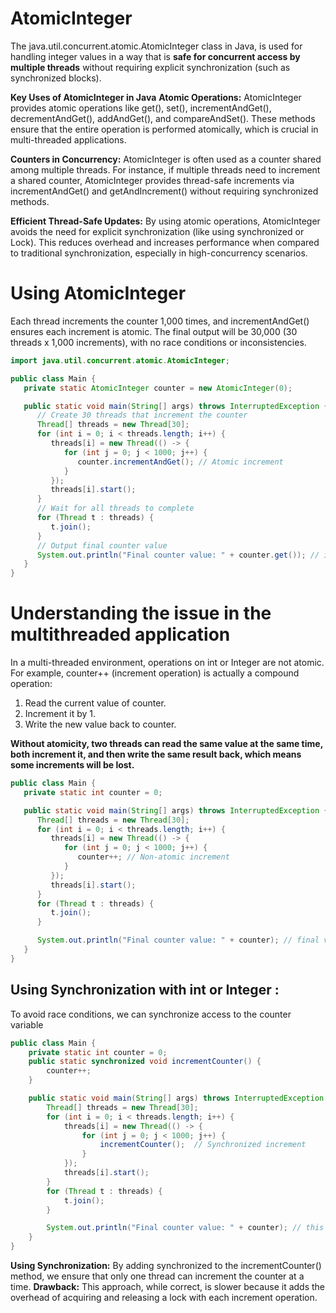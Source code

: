 # AtomicInteger

The java.util.concurrent.atomic.AtomicInteger class in Java, is used for handling integer values in a way that is **safe for concurrent access by multiple threads** without requiring explicit synchronization (such as synchronized blocks).

**Key Uses of AtomicInteger in Java**
**Atomic Operations:** AtomicInteger provides atomic operations like get(), set(), incrementAndGet(), decrementAndGet(), addAndGet(), and compareAndSet(). These methods ensure that the entire operation is performed atomically, which is crucial in multi-threaded applications.

**Counters in Concurrency:** AtomicInteger is often used as a counter shared among multiple threads. For instance, if multiple threads need to increment a shared counter, AtomicInteger provides thread-safe increments via incrementAndGet() and getAndIncrement() without requiring synchronized methods.

**Efficient Thread-Safe Updates:** By using atomic operations, AtomicInteger avoids the need for explicit synchronization (like using synchronized or Lock). This reduces overhead and increases performance when compared to traditional synchronization, especially in high-concurrency scenarios.

# Using AtomicInteger
Each thread increments the counter 1,000 times, and incrementAndGet() ensures each increment is atomic.
The final output will be 30,000 (30 threads x 1,000 increments), with no race conditions or inconsistencies.
```java
import java.util.concurrent.atomic.AtomicInteger;

public class Main {
   private static AtomicInteger counter = new AtomicInteger(0);

   public static void main(String[] args) throws InterruptedException {
      // Create 30 threads that increment the counter
      Thread[] threads = new Thread[30];
      for (int i = 0; i < threads.length; i++) {
         threads[i] = new Thread(() -> {
            for (int j = 0; j < 1000; j++) {
               counter.incrementAndGet(); // Atomic increment
            }
         });
         threads[i].start();
      }
      // Wait for all threads to complete
      for (Thread t : threads) {
         t.join();
      }
      // Output final counter value
      System.out.println("Final counter value: " + counter.get()); // it will always print 30000
   }
}

```

# Understanding the issue in the multithreaded application 
In a multi-threaded environment, operations on int or Integer are not atomic. For example, counter++ (increment operation) is actually a compound operation:
1. Read the current value of counter.
2. Increment it by 1.
3. Write the new value back to counter.

**Without atomicity, two threads can read the same value at the same time, both increment it, and then write the same result back, which means some increments will be lost.**
```java
public class Main {
   private static int counter = 0;

   public static void main(String[] args) throws InterruptedException {
      Thread[] threads = new Thread[30];
      for (int i = 0; i < threads.length; i++) {
         threads[i] = new Thread(() -> {
            for (int j = 0; j < 1000; j++) {
               counter++; // Non-atomic increment
            }
         });
         threads[i].start();
      }
      for (Thread t : threads) {
         t.join();
      }

      System.out.println("Final counter value: " + counter); // final value may differ every time
   }
}

```

## Using Synchronization with int or Integer :
To avoid race conditions, we can synchronize access to the counter variable
```java
public class Main {
    private static int counter = 0;
    public static synchronized void incrementCounter() {
        counter++;
    }

    public static void main(String[] args) throws InterruptedException {
        Thread[] threads = new Thread[30];
        for (int i = 0; i < threads.length; i++) {
            threads[i] = new Thread(() -> {
                for (int j = 0; j < 1000; j++) {
                    incrementCounter();  // Synchronized increment
                }
            });
            threads[i].start();
        }
        for (Thread t : threads) {
            t.join();
        }

        System.out.println("Final counter value: " + counter); // this will always print 30000
    }
}
```
**Using Synchronization:** By adding synchronized to the incrementCounter() method, we ensure that only one thread can increment the counter at a time.
**Drawback:** This approach, while correct, is slower because it adds the overhead of acquiring and releasing a lock with each increment operation.

